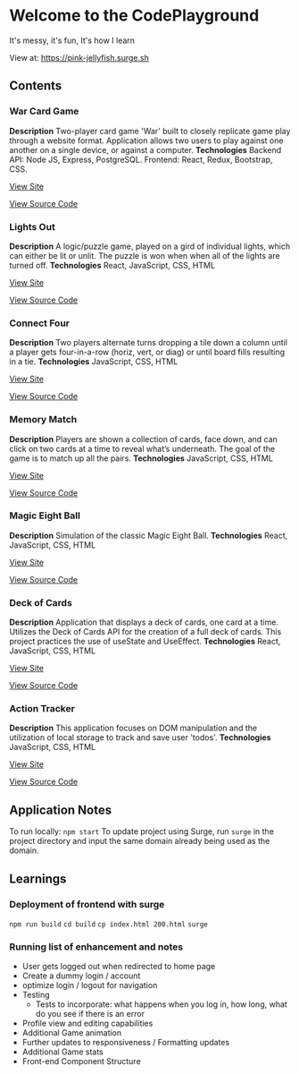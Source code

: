 # Welcome to the CodePlayground

It's messy, it's fun, It's how I learn

View at: https://pink-jellyfish.surge.sh

## Contents
### War Card Game
__Description__
Two-player card game 'War' built to closely replicate game play through a website format. Application allows two users to play against one another on a single device, or against a computer.
__Technologies__
Backend API: Node JS, Express, PostgreSQL. Frontend: React, Redux, Bootstrap, CSS.

[View Site](https://warcardgame-frontend.onrender.com/)

[View Source Code](https://github.com/DLMedeiro/war-frontend.git)

### Lights Out
__Description__
A logic/puzzle game, played on a gird of individual lights, which can either be lit or unlit. The puzzle is won when when all of the lights are turned off.
__Technologies__
React, JavaScript, CSS, HTML

[View Site](https://dlmedeiro.github.io/Lights-Out/)

[View Source Code](https://github.com/DLMedeiro/Lights-Out.git)

### Connect Four
__Description__
Two players alternate turns dropping a tile down a column until a player gets four-in-a-row (horiz, vert, or diag) or until board fills resulting in a tie.
__Technologies__
JavaScript, CSS, HTML

[View Site](https://dlmedeiro.github.io/Connect4-OO/)

[View Source Code](https://github.com/DLMedeiro/Connect4-OO.git)

### Memory Match
__Description__
Players are shown a collection of cards, face down, and can click on two cards at a time to reveal what’s underneath. The goal of the game is to match up all the pairs.
__Technologies__
JavaScript, CSS, HTML

[View Site](https://dlmedeiro.github.io/Springboard-MemoryGame/)

[View Source Code](https://github.com/DLMedeiro/Springboard-MemoryGame)

### Magic Eight Ball
__Description__
Simulation of the classic Magic Eight Ball.
__Technologies__
React, JavaScript, CSS, HTML

[View Site](https://dlmedeiro.github.io/Magic-Eight-Ball/)

[View Source Code](https://github.com/DLMedeiro/Magic-Eight-Ball.git)

### Deck of Cards
__Description__
Application that displays a deck of cards, one card at a time. Utilizes the Deck of Cards API for the creation of a full deck of cards. This project practices the use of useState and UseEffect.
__Technologies__
React, JavaScript, CSS, HTML

[View Site](https://dlmedeiro.github.io/Deck-of-Cards/)

[View Source Code](https://github.com/DLMedeiro/Deck-of-Cards.git)

### Action Tracker
__Description__
This application focuses on DOM manipulation and the utilization of local storage to track and save user 'todos'.
__Technologies__
JavaScript, CSS, HTML

[View Site](https://dlmedeiro.github.io/Springboard-ToDoApp/)

[View Source Code](https://github.com/DLMedeiro/Springboard-ToDoApp.git)

## Application Notes
To run locally: ```npm start```
To update project using Surge, run ```surge``` in the project directory and input the same domain already being used as the domain.

## Learnings
### Deployment of frontend with surge
```npm run build```
```cd build```
```cp index.html 200.html```
```surge```

### Running list of enhancement and notes
* User gets logged out when redirected to home page
* Create a dummy login / account
* optimize login / logout for navigation 
* Testing
    * Tests to incorporate: what happens when you log in, how long, what do you see if there is an error
* Profile view and editing capabilities
* Additional Game animation
* Further updates to responsiveness / Formatting updates
* Additional Game stats
* Front-end Component Structure